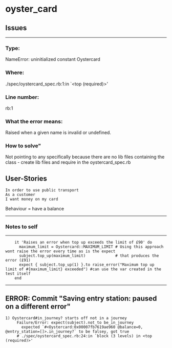 # oyster_card

## Issues
----

### Type:
NameError:
  uninitialized constant Oystercard

### Where:
./spec/oystercard_spec.rb:1:in `<top (required)>' 

### Line number:
rb:1

### What the error means:
Raised when a given name is invalid or undefined.

### How to solve"
Not pointing to any specifically because there are no lib files containing the class - create
lib files and require in the oystercard_spec.rb


## User-Stories
```
In order to use public transport
As a customer
I want money on my card
```
Behaviour = have a balance

-----------------------------------------------------------

### Notes to self
-----
```
    it 'Raises an error when top up exceeds the limit of £90' do
      maximum_limit = Oystercard::MAXIMUM_LIMIT # Using this approach wont raise the error every time as is the expect
      subject.top_up(maximum_limit)             # that produces the error (£91)
      expect { subject.top_up(1) }.to raise_error("Maximum top up limit of #{maximum_limit} exceeded") #can use the var created in the test itself
    end
```

-----------------------------------------------------------

## ERROR: Commit "Saving entry station: paused on a different error"
```
1) Oystercard#in_journey? starts off not in a journey
     Failure/Error: expect(subject).not_to be_in_journey
       expected `#<Oystercard:0x00007fb7619ae960 @balance=0, @entry_station=[]>.in_journey?` to be falsey, got true
     # ./spec/oystercard_spec.rb:24:in `block (3 levels) in <top (required)>'
```